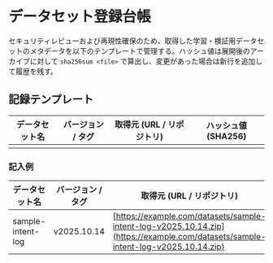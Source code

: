 # データセット登録台帳

セキュリティレビューおよび再現性確保のため、取得した学習・検証用データセットのメタデータを以下のテンプレートで管理する。ハッシュ値は展開後のアーカイブに対して `sha256sum <file>` で算出し、変更があった場合は新行を追加して履歴を残す。

## 記録テンプレート

| データセット名 | バージョン / タグ | 取得元 (URL / リポジトリ) | ハッシュ値 (SHA256) |
| --- | --- | --- | --- |
|  |  |  |  |

### 記入例

| データセット名 | バージョン / タグ | 取得元 (URL / リポジトリ) | ハッシュ値 (SHA256) |
| --- | --- | --- | --- |
| sample-intent-log | v2025.10.14 | [https://example.com/datasets/sample-intent-log-v2025.10.14.zip](https://example.com/datasets/sample-intent-log-v2025.10.14.zip) | 7f70a0b1c8b0b5e9e770ddcc936ef4c16a75d6a5a23f25fbe5a2f0c3e8d91b52 |
